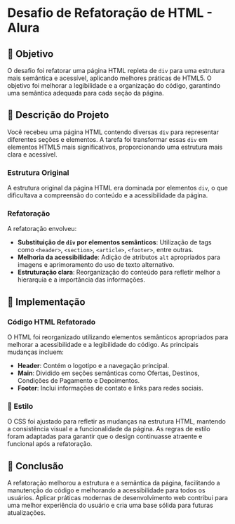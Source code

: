 # Desafio de Refatoração de HTML - Alura

## 🎯 Objetivo

O desafio foi refatorar uma página HTML repleta de `div` para uma estrutura mais semântica e acessível, aplicando melhores práticas de HTML5. O objetivo foi melhorar a legibilidade e a organização do código, garantindo uma semântica adequada para cada seção da página.

## 🚀 Descrição do Projeto

Você recebeu uma página HTML contendo diversas `div` para representar diferentes seções e elementos. A tarefa foi transformar essas `div` em elementos HTML5 mais significativos, proporcionando uma estrutura mais clara e acessível.

### Estrutura Original

A estrutura original da página HTML era dominada por elementos `div`, o que dificultava a compreensão do conteúdo e a acessibilidade da página.

### Refatoração

A refatoração envolveu:

- **Substituição de `div` por elementos semânticos**: Utilização de tags como `<header>`, `<section>`, `<article>`, `<footer>`, entre outras.
- **Melhoria da acessibilidade**: Adição de atributos `alt` apropriados para imagens e aprimoramento do uso de texto alternativo.
- **Estruturação clara**: Reorganização do conteúdo para refletir melhor a hierarquia e a importância das informações.

## 🔧 Implementação

### Código HTML Refatorado

O HTML foi reorganizado utilizando elementos semânticos apropriados para melhorar a acessibilidade e a legibilidade do código. As principais mudanças incluem:

- **Header**: Contém o logotipo e a navegação principal.
- **Main**: Dividido em seções semânticas como Ofertas, Destinos, Condições de Pagamento e Depoimentos.
- **Footer**: Inclui informações de contato e links para redes sociais.

### 🎨 Estilo

O CSS foi ajustado para refletir as mudanças na estrutura HTML, mantendo a consistência visual e a funcionalidade da página. As regras de estilo foram adaptadas para garantir que o design continuasse atraente e funcional após a refatoração.

## 📜 Conclusão

A refatoração melhorou a estrutura e a semântica da página, facilitando a manutenção do código e melhorando a acessibilidade para todos os usuários. Aplicar práticas modernas de desenvolvimento web contribui para uma melhor experiência do usuário e cria uma base sólida para futuras atualizações.

